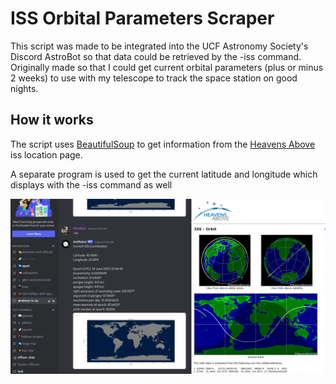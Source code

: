 # ISS Orbital Parameters Scraper

This script was made to be integrated into the UCF Astronomy Society's Discord AstroBot so that data could be retrieved by the -iss command. Originally made so that I could get current orbital parameters (plus or minus 2 weeks) to use with my telescope to track the space station on good nights.

## How it works

The script uses [BeautifulSoup](https://pypi.org/project/beautifulsoup4/#:~:text=Beautiful%20Soup%20is%20a%20library,and%20modifying%20the%20parse%20tree.) to get information from the [Heavens Above](https://www.heavens-above.com) iss location page.

A separate program is used to get the current latitude and longitude which displays with the -iss command as well

![Picture of the output](ha_iss.png)
